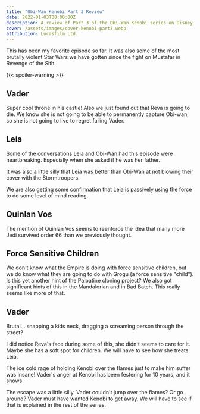 ```yaml
---
title: "Obi-Wan Kenobi Part 3 Review"
date: 2022-01-03T00:00:00Z
description: A review of Part 3 of the Obi-Wan Kenobi series on Disney+.
cover: /assets/images/cover-kenobi-part3.webp
attribution: Lucasfilm Ltd.
---
```


This has been my favorite episode so far. It was also some of the most brutally violent Star Wars we have gotten since the fight on Mustafar in Revenge of the Sith.

{{< spoiler-warning >}}

## Vader
Super cool throne in his castle! Also we just found out that Reva is going to die. We know she is not going to be able to permanently capture Obi-wan, so she is not going to live to regret failing Vader.

## Leia
Some of the conversations Leia and Obi-Wan had this episode were heartbreaking. Especially when she asked if he was her father.

It was also a little silly that Leia was better than Obi-Wan at not blowing their cover with the Stormtroopers.

We are also getting some confirmation that Leia is passively using the force to do some level of mind reading.

## Quinlan Vos
The mention of Quinlan Vos seems to reenforce the idea that many more Jedi survived order 66 than we previously thought.

## Force Sensitive Children
We don't know what the Empire is doing with force sensitive children, but we do know what they are going to do with Grogu (a force sensitive "child"). Is this yet another hint of the Palpatine cloning project? We also got significant hints of this in the Mandalorian and in Bad Batch. This really seems like more of that.

## Vader
Brutal... snapping a kids neck, dragging a screaming person through the street?

I did notice Reva's face during some of this, she didn't seems to care for it. Maybe she has a soft spot for children. We will have to see how she treats Leia.

The ice cold rage of holding Kenobi over the flames just to make him suffer was insane! Vader's anger at Kenobi has been festering for 10 years, and it shows.

The escape was a little silly. Vader couldn't jump over the flames? Or go around? Vader must have wanted Kenobi to get away. We will have to see if that is explained in the rest of the series.
